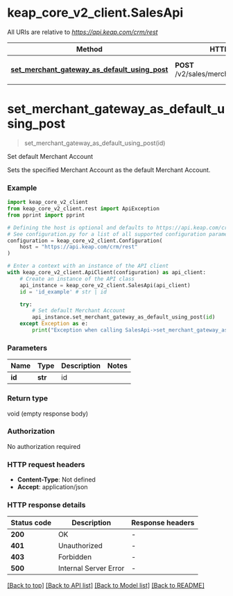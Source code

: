 # keap_core_v2_client.SalesApi

All URIs are relative to *https://api.keap.com/crm/rest*

Method | HTTP request | Description
------------- | ------------- | -------------
[**set_merchant_gateway_as_default_using_post**](SalesApi.md#set_merchant_gateway_as_default_using_post) | **POST** /v2/sales/merchants/{id}:setDefault | Set default Merchant Account


# **set_merchant_gateway_as_default_using_post**
> set_merchant_gateway_as_default_using_post(id)

Set default Merchant Account

Sets the specified Merchant Account as the default Merchant Account.

### Example


```python
import keap_core_v2_client
from keap_core_v2_client.rest import ApiException
from pprint import pprint

# Defining the host is optional and defaults to https://api.keap.com/crm/rest
# See configuration.py for a list of all supported configuration parameters.
configuration = keap_core_v2_client.Configuration(
    host = "https://api.keap.com/crm/rest"
)

# Enter a context with an instance of the API client
with keap_core_v2_client.ApiClient(configuration) as api_client:
    # Create an instance of the API class
    api_instance = keap_core_v2_client.SalesApi(api_client)
    id = 'id_example' # str | id

    try:
        # Set default Merchant Account
        api_instance.set_merchant_gateway_as_default_using_post(id)
    except Exception as e:
        print("Exception when calling SalesApi->set_merchant_gateway_as_default_using_post: %s\n" % e)
```


### Parameters


Name | Type | Description  | Notes
------------- | ------------- | ------------- | -------------
 **id** | **str**| id | 

### Return type

void (empty response body)

### Authorization

No authorization required

### HTTP request headers

 - **Content-Type**: Not defined
 - **Accept**: application/json

### HTTP response details

| Status code | Description | Response headers |
|-------------|-------------|------------------|
**200** | OK |  -  |
**401** | Unauthorized |  -  |
**403** | Forbidden |  -  |
**500** | Internal Server Error |  -  |

[[Back to top]](#) [[Back to API list]](../README.md#documentation-for-api-endpoints) [[Back to Model list]](../README.md#documentation-for-models) [[Back to README]](../README.md)

